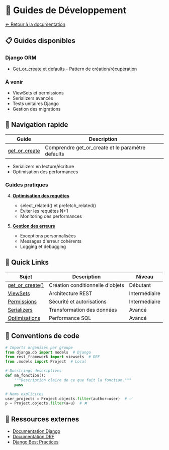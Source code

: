 # 🔧 Guides de Développement

[← Retour à la documentation](../README.md)

## 📋 Guides disponibles

### Django ORM
- [Get_or_create et defaults](./get-or-create-defaults.md) - Pattern de création/récupération

### À venir
- ViewSets et permissions
- Serializers avancés
- Tests unitaires Django
- Gestion des migrations

## 🎯 Navigation rapide

| Guide | Description |
|-------|-------------|
| [get_or_create](./get-or-create-defaults.md) | Comprendre get_or_create et le paramètre defaults |
   - Serializers en lecture/écriture
   - Optimisation des performances

### Guides pratiques

4. **[Optimisation des requêtes](./querysets-optimisation.md)**
   - select_related() et prefetch_related()
   - Éviter les requêtes N+1
   - Monitoring des performances

5. **[Gestion des erreurs](./gestion-erreurs.md)**
   - Exceptions personnalisées
   - Messages d'erreur cohérents
   - Logging et debugging

## 🚀 Quick Links

| Sujet | Description | Niveau |
|-------|-------------|---------|
| [get_or_create()](./get-or-create-defaults.md) | Création conditionnelle d'objets | Débutant |
| [ViewSets](./viewsets-permissions.md) | Architecture REST | Intermédiaire |
| [Permissions](./viewsets-permissions.md#permissions) | Sécurité et autorisations | Intermédiaire |
| [Serializers](./serializers-relations.md) | Transformation des données | Avancé |
| [Optimisations](./querysets-optimisation.md) | Performance SQL | Avancé |

## 📝 Conventions de code

```python
# Imports organisés par groupe
from django.db import models  # Django
from rest_framework import viewsets  # DRF
from .models import Project  # Local

# Docstrings descriptives
def ma_fonction():
    """Description claire de ce que fait la fonction."""
    pass

# Noms explicites
user_projects = Project.objects.filter(author=user)  # ✅
p = Project.objects.filter(a=u)  # ❌
```

## 🔗 Ressources externes

- [Documentation Django](https://docs.djangoproject.com/)
- [Documentation DRF](https://www.django-rest-framework.org/)
- [Django Best Practices](https://django-best-practices.readthedocs.io/)
